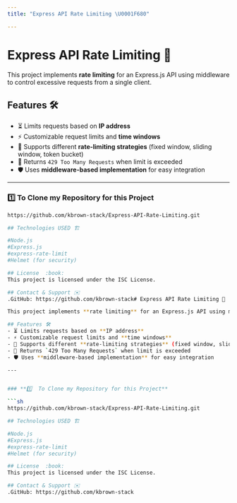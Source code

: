 ```yaml
---
title: "Express API Rate Limiting \U0001F680"

---
```


# Express API Rate Limiting 🚀

This project implements **rate limiting** for an Express.js API using middleware to control excessive requests from a single client.

## Features 🛠️
- ⏳ Limits requests based on **IP address**
- ⚡ Customizable request limits and **time windows**
- 🔄 Supports different **rate-limiting strategies** (fixed window, sliding window, token bucket)
- 🚫 Returns `429 Too Many Requests` when limit is exceeded
- 🛡️ Uses **middleware-based implementation** for easy integration

---


### **1️⃣  To Clone my Repository for this Project**

```sh
https://github.com/kbrown-stack/Express-API-Rate-Limiting.git

## Technologies USED 🏗️

#Node.js
#Express.js
#express-rate-limit
#Helmet (for security)

## License  :book: 
This project is licensed under the ISC License.

## Contact & Support ✉️
.GitHub: https://github.com/kbrown-stack# Express API Rate Limiting 🚀

This project implements **rate limiting** for an Express.js API using middleware to control excessive requests from a single client.

## Features 🛠️
- ⏳ Limits requests based on **IP address**
- ⚡ Customizable request limits and **time windows**
- 🔄 Supports different **rate-limiting strategies** (fixed window, sliding window, token bucket)
- 🚫 Returns `429 Too Many Requests` when limit is exceeded
- 🛡️ Uses **middleware-based implementation** for easy integration

---


### **1️⃣  To Clone my Repository for this Project**

```sh
https://github.com/kbrown-stack/Express-API-Rate-Limiting.git

## Technologies USED 🏗️

#Node.js
#Express.js
#express-rate-limit
#Helmet (for security)

## License  :book: 
This project is licensed under the ISC License.

## Contact & Support ✉️
.GitHub: https://github.com/kbrown-stack